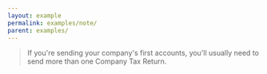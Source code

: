 ```yaml
---
layout: example
permalink: examples/note/
parent: examples/
---
```



<blockquote class="info-note note">
	If you're sending your company's first accounts, you'll usually need to 
	send more than one Company Tax Return.
</blockquote>
